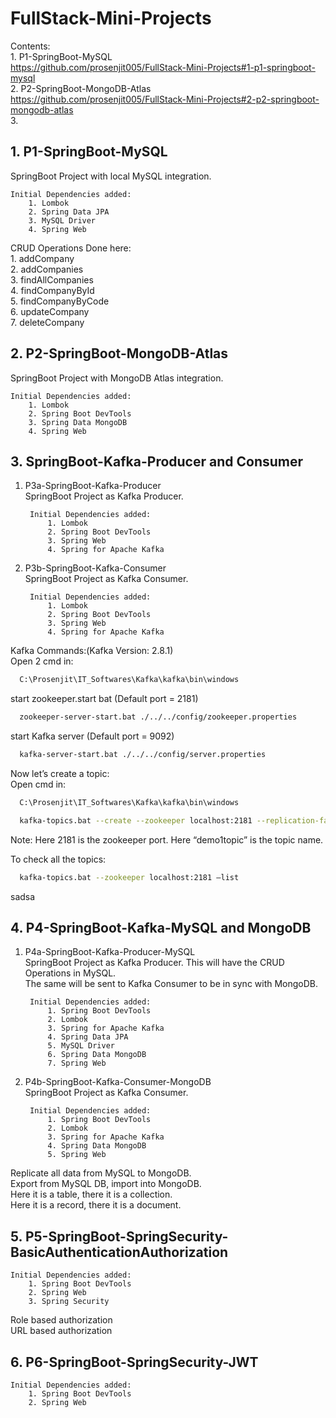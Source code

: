 # FullStack-Mini-Projects

Contents:  
    1. P1-SpringBoot-MySQL  
https://github.com/prosenjit005/FullStack-Mini-Projects#1-p1-springboot-mysql  
    2. P2-SpringBoot-MongoDB-Atlas  
https://github.com/prosenjit005/FullStack-Mini-Projects#2-p2-springboot-mongodb-atlas  
    3. 

## 1. P1-SpringBoot-MySQL
SpringBoot Project with local MySQL integration.  
  
    Initial Dependencies added:  
        1. Lombok  
        2. Spring Data JPA  
        3. MySQL Driver  
        4. Spring Web  

CRUD Operations Done here:  
    1. addCompany  
    2. addCompanies  
    3. findAllCompanies  
    4. findCompanyById  
    5. findCompanyByCode  
    6. updateCompany  
    7. deleteCompany  

  
## 2. P2-SpringBoot-MongoDB-Atlas
SpringBoot Project with MongoDB Atlas integration.  

    Initial Dependencies added:  
        1. Lombok  
        2. Spring Boot DevTools  
        3. Spring Data MongoDB  
        4. Spring Web  

    
## 3. SpringBoot-Kafka-Producer and Consumer
1. P3a-SpringBoot-Kafka-Producer  
        SpringBoot Project as Kafka Producer.  

        Initial Dependencies added:  
            1. Lombok  
            2. Spring Boot DevTools  
            3. Spring Web  
            4. Spring for Apache Kafka  

2. P3b-SpringBoot-Kafka-Consumer  
        SpringBoot Project as Kafka Consumer.  

        Initial Dependencies added:  
            1. Lombok  
            2. Spring Boot DevTools  
            3. Spring Web  
            4. Spring for Apache Kafka  

Kafka Commands:(Kafka Version: 2.8.1)  
Open 2 cmd in: 
```bash
  C:\Prosenjit\IT_Softwares\Kafka\kafka\bin\windows  
``` 
start zookeeper.start bat (Default port = 2181)  
```bash
  zookeeper-server-start.bat ./../../config/zookeeper.properties
``` 
start Kafka server (Default port = 9092)
```bash
  kafka-server-start.bat ./../../config/server.properties
``` 
  
Now let’s create a topic:  
Open cmd in:  
```bash
  C:\Prosenjit\IT_Softwares\Kafka\kafka\bin\windows
``` 
```bash
  kafka-topics.bat --create --zookeeper localhost:2181 --replication-factor 1 --partitions 1 -topic demo1topic
``` 
Note: Here 2181 is the zookeeper port. Here “demo1topic” is the topic name.

To check all the topics:  
```bash
  kafka-topics.bat --zookeeper localhost:2181 –list
``` 



sadsa
## 4. P4-SpringBoot-Kafka-MySQL and MongoDB  
1. P4a-SpringBoot-Kafka-Producer-MySQL  
        SpringBoot Project as Kafka Producer. 
        This will have the CRUD Operations in MySQL.  
        The same will be sent to Kafka Consumer to be in sync with MongoDB.   

        Initial Dependencies added:  
            1. Spring Boot DevTools
            2. Lombok
            3. Spring for Apache Kafka
            4. Spring Data JPA
            5. MySQL Driver
            6. Spring Data MongoDB
            7. Spring Web

2. P4b-SpringBoot-Kafka-Consumer-MongoDB  
        SpringBoot Project as Kafka Consumer.  

        Initial Dependencies added:  
            1. Spring Boot DevTools
            2. Lombok
            3. Spring for Apache Kafka
            4. Spring Data MongoDB
            5. Spring Web

Replicate all data from MySQL to MongoDB.  
Export from MySQL DB, import into MongoDB.  
Here it is a table, there it is a collection.  
Here it is a record, there it is a document.  
## 5. P5-SpringBoot-SpringSecurity-BasicAuthenticationAuthorization

    Initial Dependencies added:  
        1. Spring Boot DevTools  
        2. Spring Web  
        3. Spring Security

Role based authorization  
URL based authorization
## 6. P6-SpringBoot-SpringSecurity-JWT

    Initial Dependencies added:  
        1. Spring Boot DevTools  
        2. Spring Web  